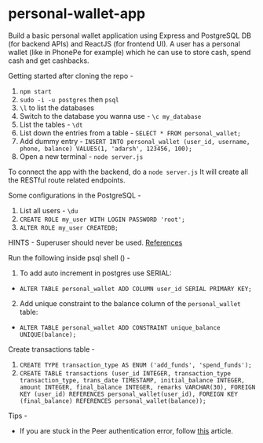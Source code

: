 # personal-wallet-app
Build a basic personal wallet application using Express and PostgreSQL DB (for backend APIs) and ReactJS (for frontend UI). A user has a personal wallet (like in PhonePe for example) which he can use to store cash, spend cash and get cashbacks.

Getting started after cloning the repo -  
1. `npm start`  
2. `sudo -i -u postgres` then `psql`
3. `\l` to list the databases
4. Switch to the database you wanna use - `\c my_database`
5. List the tables - `\dt`
6. List down the entries from a table - `SELECT * FROM personal_wallet;`
7. Add dummy entry - `INSERT INTO personal_wallet (user_id, username, phone, balance) VALUES(1, 'adarsh', 123456, 100);`
8. Open a new terminal - `node server.js`

To connect the app with the backend, do a `node server.js` It will create all the RESTful route related endpoints.

Some configurations in the PostgreSQL - 
1. List all users - `\du`
2. `CREATE ROLE my_user WITH LOGIN PASSWORD 'root';`
3. `ALTER ROLE my_user CREATEDB;` 

HINTS - Superuser should never be used. [References](https://stackoverflow.com/a/44904040)

Run the following inside psql shell () -
1. To add auto increment in postgres use SERIAL:
- `ALTER TABLE personal_wallet ADD COLUMN user_id SERIAL PRIMARY KEY;`

2. Add unique constraint to the balance column of the `personal_wallet` table:
- `ALTER TABLE personal_wallet ADD CONSTRAINT unique_balance UNIQUE(balance);`

Create transactions table - 
1. `CREATE TYPE transaction_type AS ENUM ('add_funds', 'spend_funds');`
2. `CREATE TABLE transactions (user_id INTEGER, transaction_type transaction_type, trans_date TIMESTAMP, initial_balance INTEGER, amount INTEGER, final_balance INTEGER, remarks VARCHAR(30), FOREIGN KEY (user_id) REFERENCES personal_wallet(user_id), FOREIGN KEY (final_balance) REFERENCES personal_wallet(balance));`

Tips - 
- If you are stuck in the Peer authentication error, follow [this](https://itsfoss.com/install-postgresql-ubuntu/) article.
